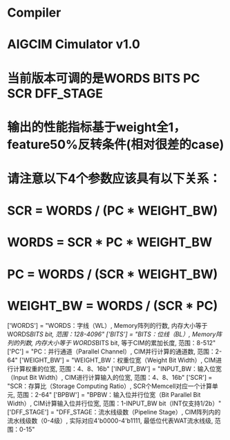 # Compiler

# AIGCIM Cimulator v1.0

# 当前版本可调的是WORDS BITS PC SCR DFF_STAGE
# 输出的性能指标基于weight全1，feature50%反转条件(相对很差的case)
# 请注意以下4个参数应该具有以下关系： 
# SCR = WORDS / (PC * WEIGHT_BW)
# WORDS = SCR * PC * WEIGHT_BW
# PC = WORDS / (SCR * WEIGHT_BW)
# WEIGHT_BW = WORDS / (SCR * PC)

['WORDS'] = "WORDS：字线（WL）, Memory阵列的行数, 内存大小等于 WORDS*BITS bit, 范围：128-4096"
['BITS'] = "BITS：位线（BL）, Memory阵列的列数, 内存大小等于 WORDS*BITS bit, 等于CIM的累加长度, 范围：8-512"
['PC'] = "PC：并行通道（Parallel Channel）, CIM并行计算的通道数, 范围：2-64"
['WEIGHT_BW'] = "WEIGHT_BW：权重位宽（Weight Bit Width）, CIM进行计算权重的位宽,  范围：4、8、16b"
['INPUT_BW'] = "INPUT_BW：输入位宽（Input Bit Width）, CIM进行计算输入的位宽, 范围：4、8、16b"
['SCR'] = "SCR：存算比（Storage Computing Ratio）, SCR个Memcell对应一个计算单元, 范围：2-64"
['BPBW'] = "BPBW：输入位并行位宽（Bit Parallel Bit Width）, CIM计算输入位并行位宽, 范围：1-INPUT_BW bit（INT仅支持1/2b）"
['DFF_STAGE'] = "DFF_STAGE：流水线级数（Pipeline Stage）, CIM阵列内的流水线级数（0-4级）, 实际对应4'b0000-4'b1111, 最低位代表WAT流水线级, 范围：0-15"
